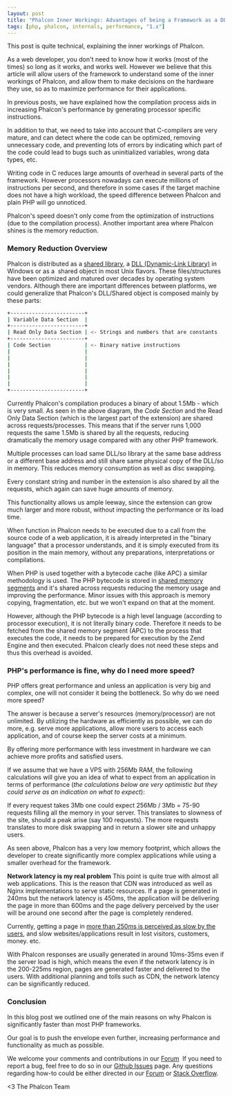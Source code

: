 ```yaml
---
layout: post
title: "Phalcon Inner Workings: Advantages of being a Framework as a DLL/SO"
tags: [php, phalcon, internals, performance, "1.x"]
---
```


This post is quite technical, explaining the inner workings of Phalcon. 

As a web developer, you don't need to know how it works (most of the times) so long as it works, and works well. However we believe that this article will allow users of the framework to understand some of the inner workings of Phalcon, and allow them to make decisions on the hardware they use, so as to maximize performance for their applications.

In previous posts, we have explained how the compilation process aids in increasing Phalcon's performance by generating processor specific instructions.

In addition to that, we need to take into account that C-compilers are very mature, and can detect where the code can be optimized, removing unnecessary code, and preventing lots of errors by indicating which part of the code could lead to bugs such as uninitialized variables, wrong data types, etc.

Writing code in C reduces large amounts of overhead in several parts of the framework. However processors nowadays can execute millions of instructions per second, and therefore in some cases if the target machine does not have a high workload, the speed difference between Phalcon and plain PHP will go unnoticed.

Phalcon's speed doesn't only come from the optimization of instructions (due to the compilation process). Another important area where Phalcon shines is the memory reduction.

### Memory Reduction Overview
Phalcon is distributed as a [shared library](http://en.wikipedia.org/wiki/Library_(computing)), a [DLL (Dynamic-Link Library)](http://en.wikipedia.org/wiki/Dynamic-link_library) in Windows or as a  shared object in most Unix flavors. These files/structures have been optimized and matured over decades by operating system vendors. Although there are important differences between platforms, we could generalize that Phalcon's DLL/Shared object is composed mainly by these parts:

```sh
+------------------------+
| Variable Data Section  |
+------------------------+
| Read Only Data Section | <- Strings and numbers that are constants
+------------------------+
| Code Section           | <- Binary native instructions
|                        |
|                        |
|                        |
|                        |
|                        |
|                        |
+------------------------+
```

Currently Phalcon's compilation produces a binary of about 1.5Mb - which is very small. As seen in the above diagram, the *Code Section* and the Read Only Data Section (which is the largest part of the extension) are shared across requests/processes. This means that if the server runs 1,000 requests the same 1.5Mb is shared by all the requests, reducing dramatically the memory usage compared with any other PHP framework. 

Multiple processes can load same DLL/so library at the same base address or a different base address and still share same physical copy of the DLL/so in memory. This reduces memory consumption as well as disc swapping.

Every constant string and number in the extension is also shared by all the requests, which again can save huge amounts of memory.

This functionality allows us ample leeway, since the extension can grow much larger and more robust, without impacting the performance or its load time.

When function in Phalcon needs to be executed due to a call from the source code of a web application, it is already interpreted in the "binary language" that a processor understands, and it is simply executed from its position in the main memory, without any preparations, interpretations or compilations.

When PHP is used together with a bytecode cache (like APC) a similar methodology is used. The PHP bytecode is stored in [shared memory segments](http://en.wikipedia.org/wiki/Memory-mapped_file) and it's shared across requests reducing the memory usage and improving the performance. Minor issues with this approach is memory copying, fragmentation, etc. but we won't expand on that at the moment.

However, although the PHP bytecode is a high level language (according to processor execution), it is not literally binary code. Therefore it needs to be fetched from the shared memory segment (APC) to the process that executes the code, it needs to be prepared for execution by the Zend Engine and then executed. Phalcon clearly does not need these steps and thus this overhead is avoided. 

### PHP's performance is fine, why do I need more speed?
PHP offers great performance and unless an application is very big and complex, one will not consider it being the bottleneck. So why do we need more speed?

The answer is because a server's resources (memory/processor) are not unlimited. By utilizing the hardware as efficiently as possible, we can do more, e.g. serve more applications, allow more users to access each application, and of course keep the server costs at a minimum.

By offering more performance with less investment in hardware we can achieve more profits and satisfied users.

If we assume that we have a VPS with 256Mb RAM, the following calculations will give you an idea of what to expect from an application in terms of performance (*the calculations below are very optimistic but they could serve as an indication on what to expect*):

If every request takes 3Mb one could expect 256Mb / 3Mb = 75-90 requests filling all the memory in your server. This translates to slowness of the site, should a peak arise (say 100 requests). The more requests translates to more disk swapping and in return a slower site and unhappy users.

As seen above, Phalcon has a very low memory footprint, which allows the developer to create significantly more complex applications while using a smaller overhead for the framework.

**Network latency is my real problem**
This point is quite true with almost all web applications. This is the reason that CDN was introduced as well as Nginx implementations to serve static resources. If a page is generated in 240ms but the network latency is 450ms, the application will be delivering the page in more than 600ms and the page delivery perceived by the user will be around one second after the page is completely rendered.

Currently, getting a page in [more than 250ms is perceived as slow by the users](http://www.nytimes.com/2012/03/01/technology/impatient-web-users-flee-slow-loading-sites.html?pagewanted=all&_r=0), and slow websites/applications result in lost visitors, customers, money. etc.

With Phalcon responses are usually generated in around 10ms-35ms even if the server load is high, which means the even if the network latency is in the 200-225ms region, pages are generated faster and delivered to the users. With additional planning and tolls such as CDN, the network latency can be significantly reduced.

### Conclusion
In this blog post we outlined one of the main reasons on why Phalcon is significantly faster than most PHP frameworks. 

Our goal is to push the envelope even further, increasing performance and functionality as much as possible. 

We welcome your comments and contributions in our [Forum](https://forum.phalconphp.com "Forum")  If you need to report a bug, feel free to do so in our [Github Issues](https://github.com/phalcon/cphalcon/issues?state=open) page. Any questions regarding how-to could be either directed in our [Forum](https://forum.phalconphp.com "Forum") or [Stack Overflow](http://stackoverflow.com/questions/tagged/phalcon).


<3 The Phalcon Team
